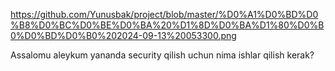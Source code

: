 https://github.com/Yunusbak/project/blob/master/%D0%A1%D0%BD%D0%B8%D0%BC%D0%BE%D0%BA%20%D1%8D%D0%BA%D1%80%D0%B0%D0%BD%D0%B0%202024-09-13%20053300.png


Assalomu aleykum yananda security qilish uchun nima ishlar qilish kerak?
